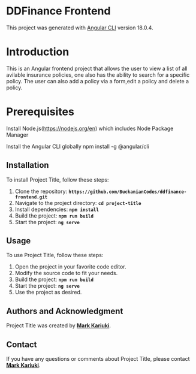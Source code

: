 # DDFinance Frontend

This project was generated with [Angular CLI](https://github.com/angular/angular-cli) version 18.0.4.

# Introduction
This is an Angular frontend project that allows the user to view a list of all avilable insurance policies, one also has the ability to search for a specific policy. The user can also add a policy via a form,edit a policy and delete a policy.

# Prerequisites
Install Node.js(https://nodejs.org/en) which includes Node Package Manager

Install the Angular CLI globally
npm install -g @angular/cli

## **Installation**

To install Project Title, follow these steps:

1. Clone the repository: **`https://github.com/BuckanianCodes/ddfinance-frontend.git`**
2. Navigate to the project directory: **`cd project-title`**
3. Install dependencies: **`npm install`**
4. Build the project: **`npm run build`**
5. Start the project: **`ng serve`**

## **Usage**

To use Project Title, follow these steps:

1. Open the project in your favorite code editor.
2. Modify the source code to fit your needs.
3. Build the project: **`npm run build`**
4. Start the project: **`ng serve`**
5. Use the project as desired.


## **Authors and Acknowledgment**

Project Title was created by **[Mark Kariuki](https://github.com/BuckanianCodes)**.

## **Contact**

If you have any questions or comments about Project Title, please contact **[Mark Kariuki](kariukimark115@gmail.com)**.


